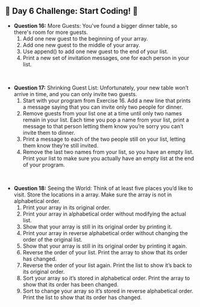 ## 🚀 Day 6 Challenge: Start Coding! 🚀

- **Question 16:** More Guests: You've found a bigger dinner table, so there's room for more guests.
    1. Add one new guest to the beginning of your array.
    2. Add one new guest to the middle of your array. 
    3. Use append() to add one new guest to the end of your list. 
    4. Print a new set of invitation messages, one for each person in your list.

<br/>

- **Question 17:** Shrinking Guest List: Unfortunately, your new table won’t arrive in time, and you can only invite two guests.
    1. Start with your program from Exercise 16. Add a new line that prints a message saying that you can invite only two people for dinner.
    2. Remove guests from your list one at a time until only two names remain in your list. Each time you pop a name from your list, print a message to that person letting them know you’re sorry you can’t invite them to dinner.
    3. Print a message to each of the two people still on your list, letting them know they’re still invited.
    4. Remove the last two names from your list, so you have an empty list. Print your list to make sure you actually have an empty list at the end of your program.

<br>

- **Question 18:** Seeing the World: Think of at least five places you’d like to visit. Store the locations in a array. Make sure the array is not in alphabetical order.
    1. Print your array in its original order.
    2. Print your array in alphabetical order without modifying the actual list.
    3. Show that your array is still in its original order by printing it.
    4. Print your array in reverse alphabetical order without changing the order of the original list.
    5. Show that your array is still in its original order by printing it again.
    6. Reverse the order of your list. Print the array to show that its order has changed.
    7. Reverse the order of your list again. Print the list to show it’s back to its original order.
    8. Sort your array so it’s stored in alphabetical order. Print the array to show that its order has been changed.
    9. Sort to change your array so it’s stored in reverse alphabetical order. Print the list to show that its order has changed.